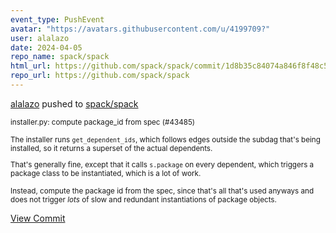 ```yaml
---
event_type: PushEvent
avatar: "https://avatars.githubusercontent.com/u/4199709?"
user: alalazo
date: 2024-04-05
repo_name: spack/spack
html_url: https://github.com/spack/spack/commit/1d8b35c84074a846f8f48c59e6379b386b91b944
repo_url: https://github.com/spack/spack
---
```


<a href='https://github.com/alalazo' target='_blank'>alalazo</a> pushed to <a href='https://github.com/spack/spack' target='_blank'>spack/spack</a>

<small>installer.py: compute package_id from spec (#43485)

The installer runs `get_dependent_ids`, which follows edges outside the
subdag that's being installed, so it returns a superset of the actual
dependents.

That's generally fine, except that it calls `s.package` on every
dependent, which triggers a package class to be instantiated, which is a
lot of work.

Instead, compute the package id from the spec, since that's all that's
used anyways and does not trigger *lots* of slow and redundant
instantiations of package objects.</small>

<a href='https://github.com/spack/spack/commit/1d8b35c84074a846f8f48c59e6379b386b91b944' target='_blank'>View Commit</a>